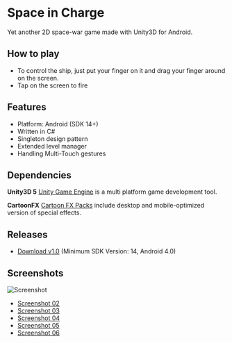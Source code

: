 Space in Charge
===============

Yet another 2D space-war game made with Unity3D for Android.

## How to play

- To control the ship, just put your finger on it and drag your finger around on the screen.
- Tap on the screen to fire

## Features

- Platform: Android (SDK 14+)
- Written in C#
- Singleton design pattern
- Extended level manager
- Handling Multi-Touch gestures

## Dependencies

**Unity3D 5** [Unity Game Engine](https://unity3d.com) is a multi platform game development tool.

**CartoonFX** [Cartoon FX Packs](http://jeanmoreno.com/cartoonfx) include desktop and mobile-optimized version of special effects.

## Releases

- [Download v1.0](https://github.com/yaa110/Space-in-Charge/releases/download/v1.0/app-release.apk) (Minimum SDK Version: 14, Android 4.0)

## Screenshots

![Screenshot](https://raw.githubusercontent.com/yaa110/Space-in-Charge/master/screenshots/02.png)
- [Screenshot 02](https://raw.githubusercontent.com/yaa110/Space-in-Charge/master/screenshots/01.png)
- [Screenshot 03](https://raw.githubusercontent.com/yaa110/Space-in-Charge/master/screenshots/03.png)
- [Screenshot 04](https://raw.githubusercontent.com/yaa110/Space-in-Charge/master/screenshots/04.png)
- [Screenshot 05](https://raw.githubusercontent.com/yaa110/Space-in-Charge/master/screenshots/05.png)
- [Screenshot 06](https://raw.githubusercontent.com/yaa110/Space-in-Charge/master/screenshots/06.png)
